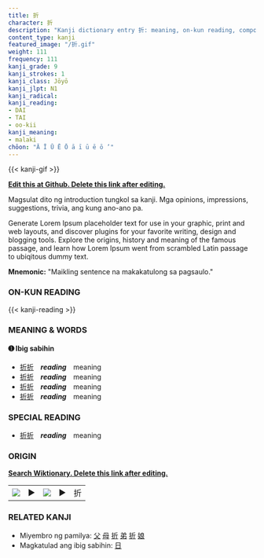 ```yaml
---
title: 折
character: 折
description: "Kanji dictionary entry 折: meaning, on-kun reading, compounds, origin, related kanji"
content_type: kanji
featured_image: "/折.gif"
weight: 111
frequency: 111
kanji_grade: 9
kanji_strokes: 1
kanji_class: Jōyō
kanji_jlpt: N1
kanji_radical: 
kanji_reading: 
- DAI
- TAI
- oo-kii
kanji_meaning:
- malaki
chōon: "Ā Ī Ū Ē Ō ā ī ū ē ō ’"
---
```

[//]: # (Don't edit the line below. Kanji animated GIF code is automatically generated.)
{{< kanji-gif >}}

[//]: # (Edit below this line.)

**[Edit this at Github. Delete this link after editing.](https://github.com/tim0g/tim/tree/main/content/kanji/折/index.md)**

Magsulat dito ng introduction tungkol sa kanji. Mga opinions, impressions, suggestions, trivia, ang kung ano-ano pa.

Generate Lorem Ipsum placeholder text for use in your graphic, print and web layouts, and discover plugins for your favorite writing, design and blogging tools. Explore the origins, history and meaning of the famous passage, and learn how Lorem Ipsum went from scrambled Latin passage to ubiqitous dummy text.
 
**Mnemonic:** "Maikling sentence na makakatulong sa pagsaulo."

### ON-KUN READING

[//]: # (Don't edit the line below. ON-KUN READING code is automatically generated.)
{{< kanji-reading >}}

### MEANING & WORDS

#### ➊ **Ibig sabihin**
  - [折](../折)[折](../折)　***reading***　meaning
  - [折](../折)[折](../折)　***reading***　meaning
  - [折](../折)[折](../折)　***reading***　meaning
  - [折](../折)[折](../折)　***reading***　meaning

### SPECIAL READING
  - [折](../折)[折](../折)　***reading***　meaning

### ORIGIN

**[Search Wiktionary. Delete this link after editing.](https://wiktionary.org/wiki/折)**
<table class="kanji-table"><tr><td>
<img src="60px-折-bronze.svg.png">
</td><td>▶</td><td>
<img src="60px-折-oracle.svg.png">
</td><td>▶</td>
<td class="kanji-origin">折</td>
</tr></table>

### RELATED KANJI
- Miyembro ng pamilya: [父](../父) [母](../母) [折](../折) [弟](../弟) [折](../折) [娘](../娘)
- Magkatulad ang ibig sabihin: [日](../日)
